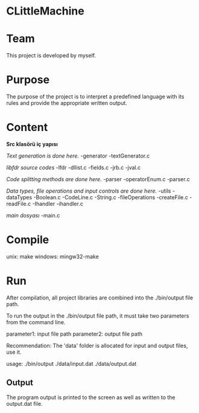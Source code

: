 # CLittleMachine

# Team
This project is developed by myself.

# Purpose
The purpose of the project is to interpret a predefined language with its rules and provide the appropriate written output.

# Content
**Src klasörü iç yapısı**

_Text generation is done here._
-generator
 -textGenerator.c

_libfdr source codes_
-lfdr
 -dllist.c
 -fields.c
 -jrb.c
 -jval.c


_Code splitting methods are done here._
-parser 
 -operatorEnum.c
 -parser.c

_Data types, file operations and input controls are done here._
-utils 
 -dataTypes
  -Boolean.c
  -CodeLine.c
  -String.c
 -fileOperations
  -createFile.c
  -readFile.c
 -Ihandler
  -ihandler.c

_main dosyası_
-main.c

# Compile
unix: make
windows: mingw32-make

# Run
After compilation, all project libraries are combined into the ./bin/output file path.

To run the output in the ./bin/output file path, it must take two parameters from the command line.

parameter1: input file path
parameter2: output file path

Recommendation: The 'data' folder is allocated for input and output files, use it.

usage: ./bin/output ./data/input.dat ./data/output.dat

## Output
The program output is printed to the screen as well as written to the output.dat file.